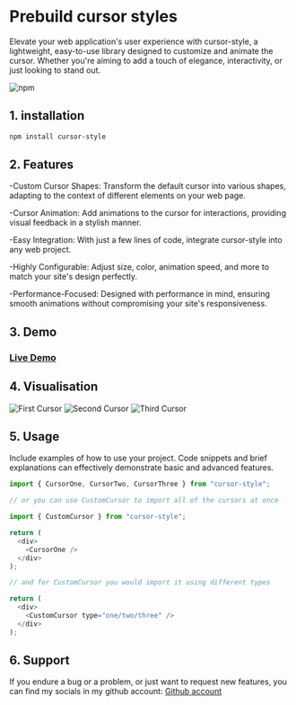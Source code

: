 # Prebuild cursor styles

Elevate your web application's user experience with cursor-style, a lightweight, easy-to-use library designed to customize and animate the cursor. Whether you're aiming to add a touch of elegance, interactivity, or just looking to stand out.

![npm](https://img.shields.io/npm/v/cursor-style)

## 1. installation

```bash
npm install cursor-style
```

## 2. Features

-Custom Cursor Shapes: Transform the default cursor into various shapes, adapting to the context of different elements on your web page.

-Cursor Animation: Add animations to the cursor for interactions, providing visual feedback in a stylish manner.

-Easy Integration: With just a few lines of code, integrate cursor-style into any web project.

-Highly Configurable: Adjust size, color, animation speed, and more to match your site's design perfectly.

-Performance-Focused: Designed with performance in mind, ensuring smooth animations without compromising your site's responsiveness.

## 3. Demo

### [Live Demo](https://custom-cursor-lemon.vercel.app)

## 4. Visualisation

![First Cursor](https://github.com/N1kos9/calculator/assets/139173199/85a57eb9-fd37-4d3c-bab1-0d65e19675e3)
![Second Cursor](https://github.com/N1kos9/calculator/assets/139173199/46c59406-2a45-464a-9321-19989c08bb3d)
![Third Cursor](https://github.com/N1kos9/calculator/assets/139173199/2070b0a6-c4d5-4964-b519-718051eed7ef)

## 5. **Usage**

Include examples of how to use your project. Code snippets and brief explanations can effectively demonstrate basic and advanced features.

```javascript
import { CursorOne, CursorTwo, CursorThree } from "cursor-style";

// or you can use CustomCursor to import all of the cursors at once

import { CustomCursor } from "cursor-style";

return (
  <div>
    <CursorOne />
  </div>
);

// and for CustomCursor you would import it using different types

return (
  <div>
    <CustomCursor type="one/two/three" />
  </div>
);
```

## 6. **Support**

If you endure a bug or a problem, or just want to request new features, you can find my socials in my github account:
[Github account](https://github.com/N1kos9)
